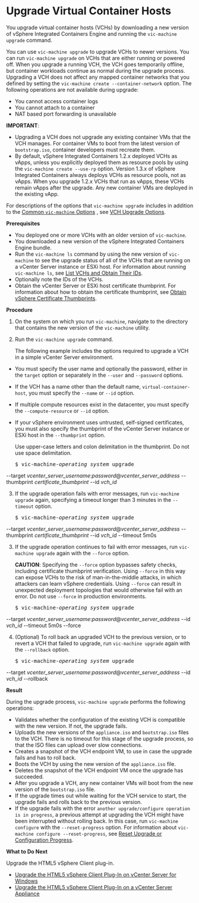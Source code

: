 # Upgrade Virtual Container Hosts #

You upgrade virtual container hosts (VCHs) by downloading a new version of vSphere Integrated Containers Engine and running the `vic-machine upgrade` command.

You can use `vic-machine upgrade` to upgrade VCHs to newer versions. You can run `vic-machine upgrade` on VCHs that are either running or powered off. When you upgrade a running VCH, the VCH goes temporarily offline, but container workloads continue as normal during the upgrade process. Upgrading a VCH does not affect any mapped container networks that you defined by setting the `vic-machine create --container-network` option. The following operations are not available during upgrade:

- You cannot access container logs
- You cannot attach to a container
- NAT based port forwarding is unavailable

**IMPORTANT**: 

- Upgrading a VCH does not upgrade any existing container VMs that the VCH manages. For container VMs to boot from the latest version of `bootstrap.iso`, container developers must recreate them.
- By default, vSphere Integrated Containers 1.2.x deployed VCHs as vApps, unless you explicitly deployed them as resource pools by using the `vic-machine create --use-rp` option. Version 1.3.x of vSphere Integrated Containers always deploys VCHs as resource pools, not as vApps. When you upgrade 1.2.x VCHs that run as vApps, these VCHs remain vApps after the upgrade. Any new container VMs are deployed in the existing vApp.

For descriptions of the options that `vic-machine upgrade` includes in addition to the [Common `vic-machine` Options](common_vic_options.md) , see [VCH Upgrade Options](upgrade_vch_options.md).

**Prerequisites**

- You deployed one or more VCHs with an older version of `vic-machine`.
- You downloaded a new version of the vSphere Integrated Containers Engine bundle.
- Run the `vic-machine ls` command by using the new version of `vic-machine` to see the upgrade status of all of the VCHs that are running on a vCenter Server instance or ESXi host. For information about running `vic-machine ls`, see [List VCHs and Obtain Their IDs](list_vch.md).
- Optionally note the IDs of the VCHs.
- Obtain the vCenter Server or ESXi host certificate thumbprint. For information about how to obtain the certificate thumbprint, see [Obtain vSphere Certificate Thumbprints](obtain_thumbprint.md).


**Procedure**

1. On the system on which you run `vic-machine`, navigate to the directory that contains the new version of the `vic-machine` utility.
2. Run the `vic-machine upgrade` command. 

     The following example includes the options required to upgrade a VCH in a simple vCenter Server environment. 

  - You must specify the user name and optionally the password, either in the `target` option or separately in the `--user` and `--password` options. 
  - If the VCH has a name other than the default name, `virtual-container-host`, you must specify the `--name` or `--id` option. 
  - If multiple compute resources exist in the datacenter, you must specify the `--compute-resource` or `--id` option. 
  - If your vSphere environment uses untrusted, self-signed certificates, you must also specify the thumbprint of the vCenter Server instance or ESXi host in the `--thumbprint` option. 

     Use upper-case letters and colon delimitation in the thumbprint. Do not use space delimitation.

     <pre>$ vic-machine-<i>operating_system</i> upgrade
--target <i>vcenter_server_username</i>:<i>password</i>@<i>vcenter_server_address</i>
--thumbprint <i>certificate_thumbprint</i>
--id <i>vch_id</i></pre>

3. If the upgrade operation fails with error messages, run `vic-machine upgrade` again, specifying a timeout longer than 3 minutes in the `--timeout` option.

     <pre>$ vic-machine-<i>operating_system</i> upgrade
--target <i>vcenter_server_username</i>:<i>password</i>@<i>vcenter_server_address</i>
--thumbprint <i>certificate_thumbprint</i>
--id <i>vch_id</i>
--timeout 5m0s</pre>

3. If the upgrade operation continues to fail with error messages, run `vic-machine upgrade` again with the `--force` option.

    **CAUTION**: Specifying the `--force` option bypasses safety checks, including certificate thumbprint verification. Using `--force` in this way can expose VCHs to the risk of man-in-the-middle attacks, in which attackers can learn vSphere credentials. Using `--force` can result in unexpected deployment topologies that would otherwise fail with an error. Do not use `--force` in production environments.  

     <pre>$ vic-machine-<i>operating_system</i> upgrade
--target <i>vcenter_server_username</i>:<i>password</i>@<i>vcenter_server_address</i>
--id <i>vch_id</i>
--timeout 5m0s
--force</pre>

4. (Optional) To roll back an upgraded VCH to the previous version, or to revert a VCH that failed to upgrade, run `vic-machine upgrade` again with the `--rollback` option.

     <pre>$ vic-machine-<i>operating_system</i> upgrade
--target <i>vcenter_server_username</i>:<i>password</i>@<i>vcenter_server_address</i>
--id <i>vch_id</i>
--rollback</pre>


**Result**

During the upgrade process, `vic-machine upgrade` performs the following operations:

- Validates whether the configuration of the existing VCH is compatible with the new version. If not, the upgrade fails. 
- Uploads the new versions of the `appliance.iso` and `bootstrap.iso` files to the VCH. There is no timeout for this stage of the upgrade process, so that the ISO files can upload over slow connections.
- Creates a snapshot of the VCH endpoint VM, to use in case the upgrade fails and has to roll back.
- Boots the VCH by using the new version of the `appliance.iso` file.
- Deletes the snapshot of the VCH endpoint VM once the upgrade has succeeded.
- After you upgrade a VCH, any new container VMs will boot from the new version of the `bootstrap.iso` file.
- If the upgrade times out while waiting for the VCH service to start, the upgrade fails and rolls back to the previous version.
- If the upgrade fails with the error `another upgrade/configure operation is in progress`, a previous attempt at upgrading the VCH might have been interrupted without rolling back. In this case, run `vic-machine configure` with the `--reset-progress` option. For information about `vic-machine configure --reset-progress`, see [Reset Upgrade or Configuration Progress](configure_vch.md#resetprogress).

**What to Do Next**

Upgrade the HTML5 vSphere Client plug-in.

- [Upgrade the HTML5 vSphere Client Plug-In on vCenter Server for Windows](upgrade_h5_plugin_windows.md)
- [Upgrade the HTML5 vSphere Client Plug-In on a vCenter Server Appliance](upgrade_h5_plugin_vcsa.md)
